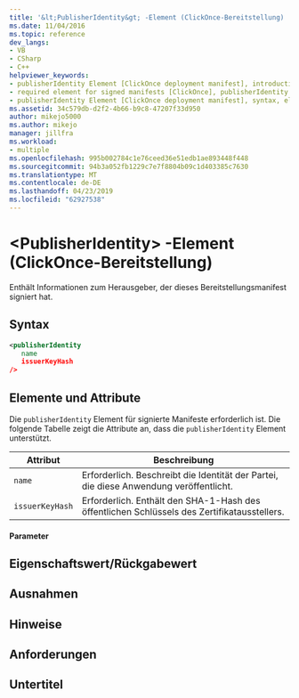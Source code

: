 ```yaml
---
title: '&lt;PublisherIdentity&gt; -Element (ClickOnce-Bereitstellung) | Microsoft-Dokumentation'
ms.date: 11/04/2016
ms.topic: reference
dev_langs:
- VB
- CSharp
- C++
helpviewer_keywords:
- publisherIdentity Element [ClickOnce deployment manifest], introduction
- required element for signed manifests [ClickOnce], publisherIdentity Element
- publisherIdentity Element [ClickOnce deployment manifest], syntax, elements, and attributes
ms.assetid: 34c579db-d2f2-4b66-b9c8-47207f33d950
author: mikejo5000
ms.author: mikejo
manager: jillfra
ms.workload:
- multiple
ms.openlocfilehash: 995b002784c1e76ceed36e51edb1ae893448f448
ms.sourcegitcommit: 94b3a052fb1229c7e7f8804b09c1d403385c7630
ms.translationtype: MT
ms.contentlocale: de-DE
ms.lasthandoff: 04/23/2019
ms.locfileid: "62927538"
---
```

# <a name="ltpublisheridentitygt-element-clickonce-deployment"></a>&lt;PublisherIdentity&gt; -Element (ClickOnce-Bereitstellung)
Enthält Informationen zum Herausgeber, der dieses Bereitstellungsmanifest signiert hat.

## <a name="syntax"></a>Syntax

```xml
<publisherIdentity
   name
   issuerKeyHash
/>
```

## <a name="elements-and-attributes"></a>Elemente und Attribute
 Die `publisherIdentity` Element für signierte Manifeste erforderlich ist. Die folgende Tabelle zeigt die Attribute an, dass die `publisherIdentity` Element unterstützt.

|Attribut|Beschreibung|
|---------------|-----------------|
|`name`|Erforderlich. Beschreibt die Identität der Partei, die diese Anwendung veröffentlicht.|
|`issuerKeyHash`|Erforderlich. Enthält den SHA-1-Hash des öffentlichen Schlüssels des Zertifikatausstellers.|

#### <a name="parameters"></a>Parameter

## <a name="property-valuereturn-value"></a>Eigenschaftswert/Rückgabewert

## <a name="exceptions"></a>Ausnahmen

## <a name="remarks"></a>Hinweise

## <a name="requirements"></a>Anforderungen

## <a name="subhead"></a>Untertitel